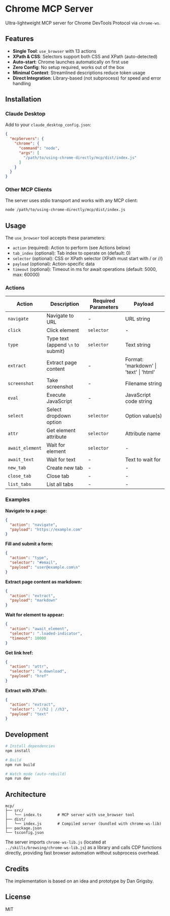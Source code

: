 # Chrome MCP Server

Ultra-lightweight MCP server for Chrome DevTools Protocol via `chrome-ws`.

## Features

- **Single Tool**: `use_browser` with 13 actions
- **XPath & CSS**: Selectors support both CSS and XPath (auto-detected)
- **Auto-start**: Chrome launches automatically on first use
- **Zero Config**: No setup required, works out of the box
- **Minimal Context**: Streamlined descriptions reduce token usage
- **Direct Integration**: Library-based (not subprocess) for speed and error handling

## Installation

### Claude Desktop

Add to your `claude_desktop_config.json`:

```json
{
  "mcpServers": {
    "chrome": {
      "command": "node",
      "args": [
        "/path/to/using-chrome-directly/mcp/dist/index.js"
      ]
    }
  }
}
```

### Other MCP Clients

The server uses stdio transport and works with any MCP client:

```bash
node /path/to/using-chrome-directly/mcp/dist/index.js
```

## Usage

The `use_browser` tool accepts these parameters:

- `action` (required): Action to perform (see Actions below)
- `tab_index` (optional): Tab index to operate on (default: 0)
- `selector` (optional): CSS or XPath selector (XPath must start with / or //)
- `payload` (optional): Action-specific data
- `timeout` (optional): Timeout in ms for await operations (default: 5000, max: 60000)

### Actions

| Action | Description | Required Parameters | Payload |
|--------|-------------|---------------------|---------|
| `navigate` | Navigate to URL | - | URL string |
| `click` | Click element | `selector` | - |
| `type` | Type text (append `\n` to submit) | `selector` | Text string |
| `extract` | Extract page content | - | Format: 'markdown' \| 'text' \| 'html' |
| `screenshot` | Take screenshot | - | Filename string |
| `eval` | Execute JavaScript | - | JavaScript code string |
| `select` | Select dropdown option | `selector` | Option value(s) |
| `attr` | Get element attribute | `selector` | Attribute name |
| `await_element` | Wait for element | `selector` | - |
| `await_text` | Wait for text | - | Text to wait for |
| `new_tab` | Create new tab | - | - |
| `close_tab` | Close tab | - | - |
| `list_tabs` | List all tabs | - | - |

### Examples

**Navigate to a page:**
```json
{
  "action": "navigate",
  "payload": "https://example.com"
}
```

**Fill and submit a form:**
```json
{
  "action": "type",
  "selector": "#email",
  "payload": "user@example.com\n"
}
```

**Extract page content as markdown:**
```json
{
  "action": "extract",
  "payload": "markdown"
}
```

**Wait for element to appear:**
```json
{
  "action": "await_element",
  "selector": ".loaded-indicator",
  "timeout": 10000
}
```

**Get link href:**
```json
{
  "action": "attr",
  "selector": "a.download",
  "payload": "href"
}
```

**Extract with XPath:**
```json
{
  "action": "extract",
  "selector": "//h2 | //h3",
  "payload": "text"
}
```

## Development

```bash
# Install dependencies
npm install

# Build
npm run build

# Watch mode (auto-rebuild)
npm run dev
```

## Architecture

```
mcp/
├── src/
│   └── index.ts       # MCP server with use_browser tool
├── dist/
│   └── index.js       # Compiled server (bundled with chrome-ws-lib)
├── package.json
└── tsconfig.json
```

The server imports `chrome-ws-lib.js` (located at `../skills/browsing/chrome-ws-lib.js`) as a library and calls CDP functions directly, providing fast browser automation without subprocess overhead.

## Credits

The implementation is based on an idea and prototype by Dan Grigsby.

## License

MIT
